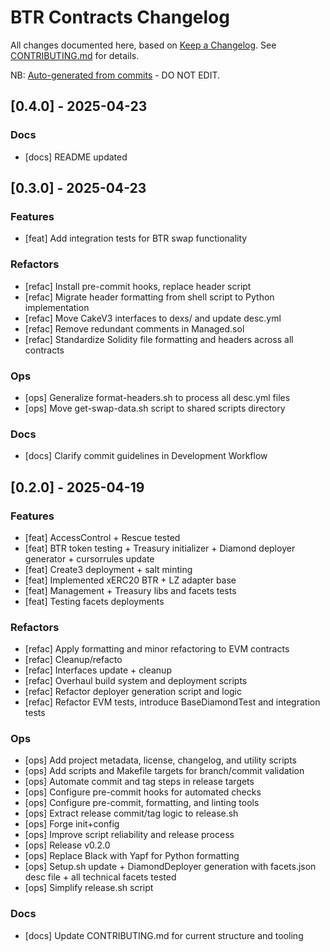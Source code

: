 # BTR Contracts Changelog

All changes documented here, based on [Keep a Changelog](https://keepachangelog.com).
See [CONTRIBUTING.md](./CONTRIBUTING.md) for details.

NB: [Auto-generated from commits](./scripts/release.py) - DO NOT EDIT.


## [0.4.0] - 2025-04-23

### Docs
- [docs] README updated


## [0.3.0] - 2025-04-23

### Features
- [feat] Add integration tests for BTR swap functionality

### Refactors
- [refac] Install pre-commit hooks, replace header script
- [refac] Migrate header formatting from shell script to Python implementation
- [refac] Move CakeV3 interfaces to dexs/ and update desc.yml
- [refac] Remove redundant comments in Managed.sol
- [refac] Standardize Solidity file formatting and headers across all contracts

### Ops
- [ops] Generalize format-headers.sh to process all desc.yml files
- [ops] Move get-swap-data.sh script to shared scripts directory

### Docs
- [docs] Clarify commit guidelines in Development Workflow



## [0.2.0] - 2025-04-19

### Features
- [feat] AccessControl + Rescue tested
- [feat] BTR token testing + Treasury initializer + Diamond deployer generator + cursorrules update
- [feat] Create3 deployment + salt minting
- [feat] Implemented xERC20 BTR + LZ adapter base
- [feat] Management + Treasury libs and facets tests
- [feat] Testing facets deployments

### Refactors
- [refac] Apply formatting and minor refactoring to EVM contracts
- [refac] Cleanup/refacto
- [refac] Interfaces update + cleanup
- [refac] Overhaul build system and deployment scripts
- [refac] Refactor deployer generation script and logic
- [refac] Refactor EVM tests, introduce BaseDiamondTest and integration tests

### Ops
- [ops] Add project metadata, license, changelog, and utility scripts
- [ops] Add scripts and Makefile targets for branch/commit validation
- [ops] Automate commit and tag steps in release targets
- [ops] Configure pre-commit hooks for automated checks
- [ops] Configure pre-commit, formatting, and linting tools
- [ops] Extract release commit/tag logic to release.sh
- [ops] Forge init+config
- [ops] Improve script reliability and release process
- [ops] Release v0.2.0
- [ops] Replace Black with Yapf for Python formatting
- [ops] Setup.sh update + DiamondDeployer generation with facets.json desc file + all technical facets tested
- [ops] Simplify release.sh script

### Docs
- [docs] Update CONTRIBUTING.md for current structure and tooling
